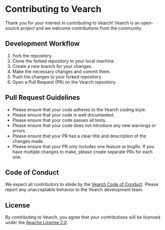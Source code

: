 # Contributing to Vearch

Thank you for your interest in contributing to Vearch! Vearch is an open-source project and we welcome contributions from the community.

## Development Workflow

1. Fork the repository.
2. Clone the forked repository to your local machine.
3. Create a new branch for your changes.
4. Make the necessary changes and commit them.
5. Push the changes to your forked repository.
6. Open a Pull Request (PR) on the Vearch repository.

## Pull Request Guidelines

- Please ensure that your code adheres to the Vearch coding style.
- Please ensure that your code is well documented.
- Please ensure that your code passes all tests.
- Please ensure that your code does not introduce any new warnings or errors.
- Please ensure that your PR has a clear title and description of the changes made.
- Please ensure that your PR only includes one feature or bugfix. If you have multiple changes to make, please create separate PRs for each one.

## Code of Conduct

We expect all contributors to abide by the [Vearch Code of Conduct](https://github.com/vearch/vearch/blob/master/CODE_OF_CONDUCT.md). Please report any unacceptable behavior to the Vearch development team.

## License

By contributing to Vearch, you agree that your contributions will be licensed under the [Apache License 2.0](https://github.com/vearch/vearch/blob/main/LICENSE).
